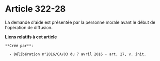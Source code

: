 # Article 322-28

La demande d'aide est présentée par la personne morale avant le début de l'opération de diffusion.

**Liens relatifs à cet article**

	**Créé par**:

	  - Délibération n°2016/CA/03 du 7 avril 2016 - art. 27, v. init.
